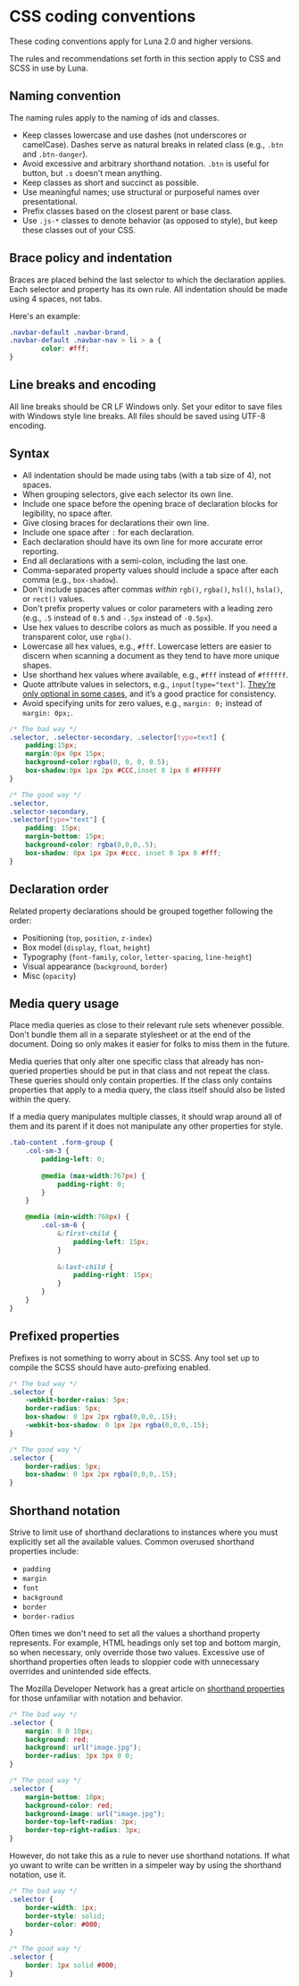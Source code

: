 # CSS coding conventions
<div class="alert alert-info">These coding conventions apply for Luna 2.0 and higher versions.</div>

The rules and recommendations set forth in this section apply to CSS and SCSS in use by Luna.

## Naming convention
The naming rules apply to the naming of ids and classes.

* Keep classes lowercase and use dashes (not underscores or camelCase). Dashes serve as natural breaks in related class (e.g., `.btn` and `.btn-danger`).
* Avoid excessive and arbitrary shorthand notation. `.btn` is useful for button, but `.s` doesn't mean anything.
* Keep classes as short and succinct as possible.
* Use meaningful names; use structural or purposeful names over presentational.
* Prefix classes based on the closest parent or base class.
* Use `.js-*` classes to denote behavior (as opposed to style), but keep these classes out of your CSS.

## Brace policy and indentation
Braces are placed behind the last selector to which the declaration applies. Each selector and property has its own rule. All indentation should be made using 4 spaces, not tabs.

Here's an example:

```css
.navbar-default .navbar-brand,
.navbar-default .navbar-nav > li > a {
        color: #fff;
}
```

## Line breaks and encoding
All line breaks should be CR LF Windows only. Set your editor to save files with Windows style line breaks. All files should be saved using UTF-8 encoding.

## Syntax
* All indentation should be made using tabs (with a tab size of 4), not spaces.
* When grouping selectors, give each selector its own line.
* Include one space before the opening brace of declaration blocks for legibility, no space after.
* Give closing braces for declarations their own line.
* Include one space after `:` for each declaration.
* Each declaration should have its own line for more accurate error reporting.
* End all declarations with a semi-colon, including the last one.
* Comma-separated property values should include a space after each comma (e.g., `box-shadow`).
* Don't include spaces after commas <em>within</em> `rgb()`, `rgba()`, `hsl()`, `hsla()`, or `rect()` values.
* Don't prefix property values or color parameters with a leading zero (e.g., `.5` instead of `0.5` and `-.5px` instead of `-0.5px`).
* Use hex values to describe colors as much as possible. If you need a transparent color, use `rgba()`.
* Lowercase all hex values, e.g., `#fff`. Lowercase letters are easier to discern when scanning a document as they tend to have more unique shapes.
* Use shorthand hex values where available, e.g., `#fff` instead of `#ffffff`.
* Quote attribute values in selectors, e.g., `input[type="text"]`. <A href="http://mathiasbynens.be/notes/unquoted-attribute-values#css">They&rsquo;re only optional in some cases</A>, and it&rsquo;s a good practice for consistency.
* Avoid specifying units for zero values, e.g., `margin: 0;` instead of `margin: 0px;`.

```css
/* The bad way */
.selector, .selector-secondary, .selector[type=text] {
    padding:15px;
    margin:0px 0px 15px;
    background-color:rgba(0, 0, 0, 0.5);
    box-shadow:0px 1px 2px #CCC,inset 0 1px 0 #FFFFFF
}

/* The good way */
.selector,
.selector-secondary,
.selector[type="text"] {
    padding: 15px;
    margin-bottom: 15px;
    background-color: rgba(0,0,0,.5);
    box-shadow: 0px 1px 2px #ccc, inset 0 1px 0 #fff;
}
```

## Declaration order
Related property declarations should be grouped together following the order:

* Positioning (`top`, `position`, `z-index`)
* Box model (`display`, `float`, `height`)
* Typography (`font-family`, `color`, `letter-spacing`, `line-height`)
* Visual appearance (`background`, `border`)
* Misc (`opacity`)

## Media query usage
Place media queries as close to their relevant rule sets whenever possible. Don't bundle them all in a separate stylesheet or at the end of the document. Doing so only makes it easier for folks to miss them in the future.

Media queries that only alter one specific class that already has non-queried properties should be put in that class and not repeat the class. These queries should only contain properties. If the class only contains properties that apply to a media query, the class itself should also be listed within the query.

If a media query manipulates multiple classes, it should wrap around all of them and its parent if it does not manipulate any other properties for style.

```scss
.tab-content .form-group {
    .col-sm-3 {
        padding-left: 0;
        
        @media (max-width:767px) {
            padding-right: 0;
        }
    }

    @media (min-width:768px) {
        .col-sm-6 {
            &:first-child {
                padding-left: 15px;
            }
            
            &:last-child {
                padding-right: 15px;
            }
        }
    }
}
```

## Prefixed properties
Prefixes is not something to worry about in SCSS. Any tool set up to compile the SCSS should have auto-prefixing enabled.

```css
/* The bad way */
.selector {
    -webkit-border-raius: 5px;
    border-radius: 5px;
    box-shadow: 0 1px 2px rgba(0,0,0,.15);
    -webkit-box-shadow: 0 1px 2px rgba(0,0,0,.15);
}

/* The good way */
.selector {
    border-radius: 5px;
    box-shadow: 0 1px 2px rgba(0,0,0,.15);
}
```

## Shorthand notation
Strive to limit use of shorthand declarations to instances where you must explicitly set all the available values. Common overused shorthand properties include:

* `padding`
* `margin`
* `font`
* `background`
* `border`
* `border-radius`

Often times we don't need to set all the values a shorthand property represents. For example, HTML headings only set top and bottom margin, so when necessary, only override those two values. Excessive use of shorthand properties often leads to sloppier code with unnecessary overrides and unintended side effects.

The Mozilla Developer Network has a great article on [shorthand properties](https://developer.mozilla.org/en-US/docs/Web/CSS/Shorthand_properties) for those unfamiliar with notation and behavior.

```css
/* The bad way */
.selector {
    margin: 0 0 10px;
    background: red;
    background: url("image.jpg");
    border-radius: 3px 3px 0 0;
}

/* The good way */
.selector {
    margin-bottom: 10px;
    background-color: red;
    background-image: url("image.jpg");
    border-top-left-radius: 3px;
    border-top-right-radius: 3px;
}
```

However, do not take this as a rule to never use shorthand notations. If what yo uwant to write can be written in a simpeler way by using the shorthand notation, use it.

```css
/* The bad way */
.selector {
    border-width: 1px;
    border-style: solid;
    border-color: #000;
}

/* The good way */
.selector {
    border: 1px solid #000;
}
```
